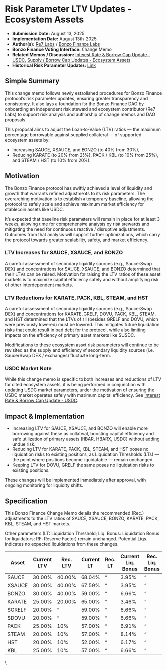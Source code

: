 # Risk Parameter LTV Updates - Ecosystem Assets

* **Submission Date:** August 13, 2025
* **Implementation Date:** August 13th, 2025
* **Author(s):** [Re7 Labs](https://www.re7labs.xyz/) / [Bonzo Finance Labs](https://bonzo.finance)
* **Bonzo Finance Voting Interface:** Change Memo
* **Related Memos / Discussion:** [Interest Rate & Borrow Cap Update - USDC](interest-rate-and-borrow-cap-update-usdc.md), [Supply / Borrow Cap Updates - Ecosystem Assets](supply-borrow-cap-updates-ecosystem-assets.md)
* **Historical Risk Parameter Updates:** [Link](https://docs.bonzo.finance/bonzo-risk-framework/asset-risk/risk-parameters-per-asset)

## Simple Summary

This change memo follows newly established procedures for Bonzo Finance protocol’s risk parameter updates, ensuring greater transparency and consistency. It also lays a foundation for the Bonzo Finance DAO by onboarding an independent risk steward and ecosystem contributor (Re7 Labs) to support risk analysis and authorship of change memos and DAO proposals.

This proposal aims to adjust the Loan-to-Value (LTV) ratios — the maximum percentage borrowable against supplied collateral — of supported ecosystem assets by:

* Increasing SAUCE, XSAUCE, and BONZO (to 40% from 30%),
* Reducing KARATE (to 20% from 25%), PACK / KBL (to 10% from 25%), and STEAM / HST (to 10% from 20%).

## Motivation

The Bonzo Finance protocol has swiftly achieved a level of liquidity and growth that warrants refined adjustments to its risk parameters. The overarching motivation is to establish a temporary baseline, allowing the protocol to safely scale and achieve maximum market efficiency for stablecoin assets like USDC.

It’s expected that baseline risk parameters will remain in place for at least 3 weeks, allowing time for comprehensive analysis by risk stewards and mitigating the need for continuous reactive / disruptive adjustments. Outcomes from that analysis will support further optimizations, which carry the protocol towards greater scalability, safety, and market efficiency.

### LTV Increases for SAUCE, XSAUCE, and BONZO

A careful assessment of secondary liquidity sources (e.g., SaucerSwap DEX) and concentrations for SAUCE, XSAUCE, and BONZO determined that their LTVs can be raised. Motivation for raising the LTV ratios of these asset markets is to maximize capital efficiency safely and without amplifying risk of other interdependent markets.

### LTV Reductions for KARATE, PACK, KBL, STEAM, and HST

A careful assessment of secondary liquidity sources (e.g., SaucerSwap DEX) and concentrations for KARATE, GRELF, DOVU, PACK, KBL, STEAM, and HST determined that the LTVs of all (besides GRELF and DOVU, which were previously lowered) must be lowered. This mitigates future liquidation risks that could result in bad debt for the protocol, while also limiting impacts on the efficiency of primary asset markets like $USDC.

Modifications to these ecosystem asset risk parameters will continue to be revisited as the supply and efficiency of secondary liquidity sources (i.e. SaucerSwap DEX / exchanges) fluctuate long-term.

### USDC Market Note

While this change memo is specific to both increases and reductions of LTV for cited ecosystem assets, it is being performed in conjunction with updating USDC market parameters, under the motivation of ensuring the USDC market operates safely with maximum capital efficiency. See [Interest Rate & Borrow Cap Update - USDC](interest-rate-and-borrow-cap-update-usdc.md).

## Impact & Implementation

* Increasing LTV for SAUCE, XSAUCE, and BONZO will enable more borrowing against these as collateral, boosting capital efficiency and safe utilization of primary assets (HBAR, HBARX, USDC) without adding undue risk.
* Reducing LTV for KARATE, PACK, KBL, STEAM, and HST poses no liquidation risks to existing positions, as Liquidation Thresholds (LTs) — the point where positions become liquidatable — remain unchanged.
* Keeping LTV for DOVU, GRELF the same poses no liquidation risks to existing positions.

These changes will be implemented immediately after approval, with ongoing monitoring for liquidity shifts.

## Specification

This Bonzo Finance Change Memo details the recommended (Rec.) adjustments to the LTV ratios of SAUCE, XSAUCE, BONZO, KARATE, PACK, KBL, STEAM, and HST markets.

Other parameters (LT: Liquidation Threshold; Liq. Bonus: Liquidation Bonus for liquidators; RF: Reserve Factor) remain unchanged. Potential Liqs. indicates no expected liquidations from these changes.

| Asset  | Current LTV | Rec. LTV | Current LT | Rec. LT | Current Liq. Bonus | Rec. Liq. Bonus | Current RF | Rec. RF | Potential Liqs. |
| ------ | ----------- | -------- | ---------- | ------- | ------------------ | --------------- | ---------- | ------- | --------------- |
| SAUCE  | 30.00%      | 40.00%   | 68.04%     | “       | 3.95%              | “               | 14.60%     | “       | $0              |
| XSAUCE | 30.00%      | 40.00%   | 67.59%     | “       | 3.95%              | “               | 10.94%     | “       | $0              |
| BONZO  | 30.00%      | 40.00%   | 59.00%     | “       | 6.66%              | “               | 17.25%     | “       | $0              |
| KARATE | 25.00%      | 20.00%   | 65.00%     | “       | 3.46%              | “               | 19.60%     | “       | $0              |
| $GRELF | 20.00%      | “        | 59.00%     | “       | 6.66%              | “               | 17.25%     | “       | $0              |
| $DOVU  | 20.00%      | “        | 59.00%     | “       | 6.66%              | “               | 17.25%     | “       | $0              |
| PACK   | 25.00%      | 10%      | 57.00%     | “       | 6.91%              | “               | 12.97%     | “       | $0              |
| STEAM  | 20.00%      | 10%      | 57.00%     | “       | 8.14%              | “               | 13.88%     | “       | $0              |
| HST    | 20.00%      | 10%      | 52.00%     | “       | 6.17%              | “               | 15.22%     | “       | $0              |
| KBL    | 25.00%      | 10%      | 57.00%     | “       | 6.66%              | “               | 17.25%     | “       | $0              |

\


